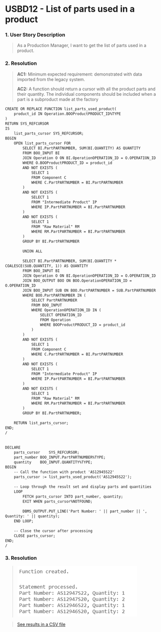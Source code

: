 # USBD12 - List of parts used in a product

### 1. User Story Description

>  As a Production Manager, I want to get the list of parts used in a product.


### 2. Resolution
>**AC1:** Minimum expected requirement: demonstrated with data imported from the
legacy system.
> 
>**AC2:** A function should return a cursor with all the product
parts and their quantity. The individual components should be included when a
part is a subproduct made at the factory

    CREATE OR REPLACE FUNCTION list_parts_used_product(
        product_id IN Operation.BOOProductPRODUCT_ID%TYPE
    )
    RETURN SYS_REFCURSOR
    IS
        list_parts_cursor SYS_REFCURSOR;
    BEGIN
        OPEN list_parts_cursor FOR
            SELECT BI.PartPARTNUMBER, SUM(BI.QUANTITY) AS QUANTITY
            FROM BOO_INPUT BI
            JOIN Operation O ON BI.OperationOPERATION_ID = O.OPERATION_ID
            WHERE O.BOOProductPRODUCT_ID = product_id
            AND NOT EXISTS (
                SELECT 1
                FROM Component C
                WHERE C.PartPARTNUMBER = BI.PartPARTNUMBER
            )
            AND NOT EXISTS (
                SELECT 1
                FROM "Intermediate Product" IP
                WHERE IP.PartPARTNUMBER = BI.PartPARTNUMBER
            )
            AND NOT EXISTS (
                SELECT 1
                FROM "Raw Material" RM
                WHERE RM.PartPARTNUMBER = BI.PartPARTNUMBER
            )
            GROUP BY BI.PartPARTNUMBER
    
            UNION ALL
            
            SELECT BI.PartPARTNUMBER, SUM(BI.QUANTITY * COALESCE(SUB.QUANTITY, 1)) AS QUANTITY
            FROM BOO_INPUT BI
            JOIN Operation O ON BI.OperationOPERATION_ID = O.OPERATION_ID
            JOIN BOO_OUTPUT BOO ON BOO.OperationOPERATION_ID = O.OPERATION_ID
            JOIN BOO_INPUT SUB ON BOO.PartPARTNUMBER = SUB.PartPARTNUMBER
            WHERE BOO.PartPARTNUMBER IN (
                SELECT PartPARTNUMBER 
                FROM BOO_INPUT 
                WHERE OperationOPERATION_ID IN (
                    SELECT OPERATION_ID 
                    FROM Operation 
                    WHERE BOOProductPRODUCT_ID = product_id
                )
            )
            AND NOT EXISTS (
                SELECT 1
                FROM Component C
                WHERE C.PartPARTNUMBER = BI.PartPARTNUMBER
            )
            AND NOT EXISTS (
                SELECT 1
                FROM "Intermediate Product" IP
                WHERE IP.PartPARTNUMBER = BI.PartPARTNUMBER
            )
            AND NOT EXISTS (
                SELECT 1
                FROM "Raw Material" RM
                WHERE RM.PartPARTNUMBER = BI.PartPARTNUMBER
            )
            GROUP BY BI.PartPARTNUMBER;

        RETURN list_parts_cursor;
    END;
    /
    
    
    DECLARE
        parts_cursor	SYS_REFCURSOR;
        part_number	BOO_INPUT.PartPARTNUMBER%TYPE;
        quantity	BOO_INPUT.QUANTITY%TYPE;
    BEGIN
        -- Call the function with product 'AS12945S22'
        parts_cursor := list_parts_used_product('AS12945S22');
        
        -- Loop through the result set and display parts and quantities
        LOOP
            FETCH parts_cursor INTO part_number, quantity;
            EXIT WHEN parts_cursor%NOTFOUND;
            
            DBMS_OUTPUT.PUT_LINE('Part Number: ' || part_number || ', Quantity: ' || quantity);
        END LOOP;
        
        -- Close the cursor after processing
        CLOSE parts_cursor;
    END;
    /


### 3. Resolution

>![Results](img/USBD12.png)

>[See results in a CSV file](csv_result/USBD12.csv)


